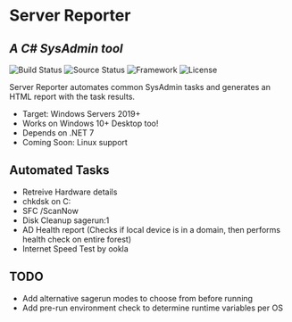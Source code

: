 # Server Reporter
## _A C# SysAdmin tool_
![Build Status](https://badgen.net/badge/Release/unreleased/red?icon=github)
![Source Status](https://badgen.net/badge/Source/temp-closed/red?icon=terminal)
![Framework](https://badgen.net/badge/.NET/7.0.9/green?icon=windows)
![License](https://badgen.net/badge/License/GPL-3.0)

Server Reporter automates common SysAdmin tasks and
generates an HTML report with the task results.
- Target: Windows Servers 2019+
- Works on Windows 10+ Desktop too!
- Depends on .NET 7
- Coming Soon: Linux support

## Automated Tasks

- Retreive Hardware details
- chkdsk on C:
- SFC /ScanNow
- Disk Cleanup sagerun:1
- AD Health report (Checks if local device is in a domain, then performs health check on entire forest)
- Internet Speed Test by ookla

## TODO

- Add alternative sagerun modes to choose from before running
- Add pre-run environment check to determine runtime variables per OS
